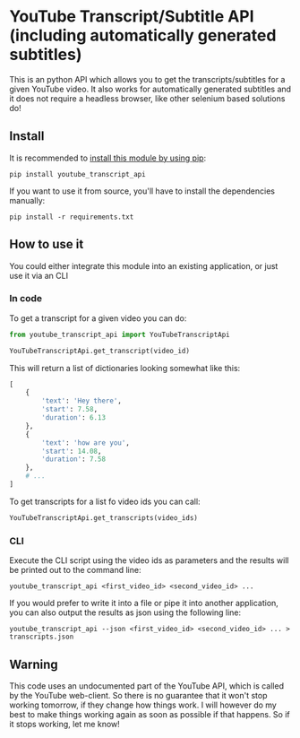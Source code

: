 # YouTube Transcript/Subtitle API (including automatically generated subtitles)

This is an python API which allows you to get the transcripts/subtitles for a given YouTube video. It also works for automatically generated subtitles and it does not require a headless browser, like other selenium based solutions do!

## Install

It is recommended to [install this module by using pip](https://pypi.org/project/youtube-transcript-api/):

```
pip install youtube_transcript_api
```

If you want to use it from source, you'll have to install the dependencies manually:

```
pip install -r requirements.txt
```

## How to use it

You could either integrate this module into an existing application, or just use it via an CLI

### In code

To get a transcript for a given video you can do:

```python
from youtube_transcript_api import YouTubeTranscriptApi

YouTubeTranscriptApi.get_transcript(video_id)
```

This will return a list of dictionaries looking somewhat like this:

```python
[
    {
        'text': 'Hey there',
        'start': 7.58,
        'duration': 6.13
    },
    {
        'text': 'how are you',
        'start': 14.08,
        'duration': 7.58
    },
    # ...
]
```

To get transcripts for a list fo video ids you can call:

```python
YouTubeTranscriptApi.get_transcripts(video_ids)
```

### CLI

Execute the CLI script using the video ids as parameters and the results will be printed out to the command line:

```
youtube_transcript_api <first_video_id> <second_video_id> ...
```

If you would prefer to write it into a file or pipe it into another application, you can also output the results as json using the following line:

```
youtube_transcript_api --json <first_video_id> <second_video_id> ... > transcripts.json
```

## Warning

This code uses an undocumented part of the YouTube API, which is called by the YouTube web-client. So there is no guarantee that it won't stop working tomorrow, if they change how things work. I will however do my best to make things working again as soon as possible if that happens. So if it stops working, let me know!